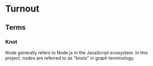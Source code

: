 # Turnout

## Terms
### Knot
Node generally refers to Node.js in the JavaScript ecosystem. In this project, nodes are referred to as "knots" in graph terminology.